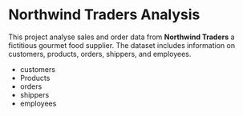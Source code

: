 # Northwind Traders Analysis

This project analyse sales and order data from **Northwind Traders** a fictitious gourmet food supplier. The dataset includes information on customers, products, orders, shippers, and employees.

- customers
- Products
- orders
- shippers
- employees
